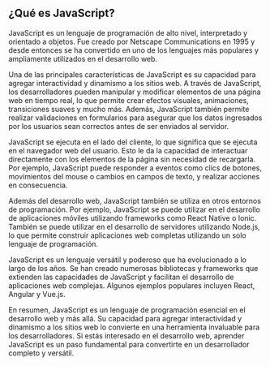 
## ¿Qué es JavaScript?

JavaScript es un lenguaje de programación de alto nivel, interpretado y orientado a objetos. Fue creado por Netscape Communications en 1995 y desde entonces se ha convertido en uno de los lenguajes más populares y ampliamente utilizados en el desarrollo web.

Una de las principales características de JavaScript es su capacidad para agregar interactividad y dinamismo a los sitios web. A través de JavaScript, los desarrolladores pueden manipular y modificar elementos de una página web en tiempo real, lo que permite crear efectos visuales, animaciones, transiciones suaves y mucho más. Además, JavaScript también permite realizar validaciones en formularios para asegurar que los datos ingresados por los usuarios sean correctos antes de ser enviados al servidor.

JavaScript se ejecuta en el lado del cliente, lo que significa que se ejecuta en el navegador web del usuario. Esto le da la capacidad de interactuar directamente con los elementos de la página sin necesidad de recargarla. Por ejemplo, JavaScript puede responder a eventos como clics de botones, movimientos del mouse o cambios en campos de texto, y realizar acciones en consecuencia.

Además del desarrollo web, JavaScript también se utiliza en otros entornos de programación. Por ejemplo, JavaScript se puede utilizar en el desarrollo de aplicaciones móviles utilizando frameworks como React Native o Ionic. También se puede utilizar en el desarrollo de servidores utilizando Node.js, lo que permite construir aplicaciones web completas utilizando un solo lenguaje de programación.

JavaScript es un lenguaje versátil y poderoso que ha evolucionado a lo largo de los años. Se han creado numerosas bibliotecas y frameworks que extienden las capacidades de JavaScript y facilitan el desarrollo de aplicaciones web complejas. Algunos ejemplos populares incluyen React, Angular y Vue.js.

En resumen, JavaScript es un lenguaje de programación esencial en el desarrollo web y más allá. Su capacidad para agregar interactividad y dinamismo a los sitios web lo convierte en una herramienta invaluable para los desarrolladores. Si estás interesado en el desarrollo web, aprender JavaScript es un paso fundamental para convertirte en un desarrollador completo y versátil.